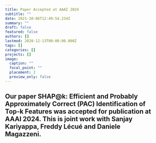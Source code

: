 ```yaml
---
title: Paper Accepted at AAAI 2024
subtitle: ""
date: 2021-10-06T12:49:54.234Z
summary: ""
draft: false
featured: false
authors: []
lastmod: 2020-12-13T00:00:00.000Z
tags: []
categories: []
projects: []
image:
  caption: ""
  focal_point: ""
  placement: 2
  preview_only: false
---
```

## Our paper **SHAP@k: Efficient and Probably Approximately Correct (PAC) Identification of Top-k Features** was accepted for publication at AAAI 2024. This is joint work with Sanjay Kariyappa, Freddy Lécué and Daniele Magazzeni.
